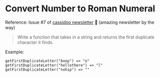 # Convert Number to Roman Numeral

Reference: Issue #7 of [cassidoo newsletter](https://cassidoo.co/newsletter/) 🎉 (amazing newsletter by the way)

> Write a function that takes in a string and returns the first duplicate character it finds.

Example:

```console
getFirstDuplicateLetter("boop") => "o"
getFirstDuplicateLetter("hellothere") => "l"
getFirstDuplicateLetter("nohip") => ""
```
